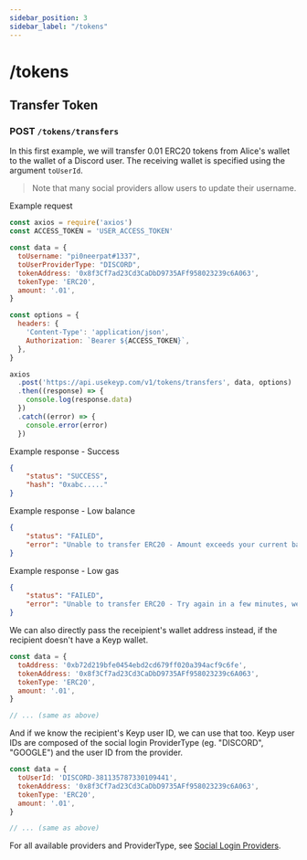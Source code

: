 ```yaml
---
sidebar_position: 3
sidebar_label: "/tokens"
---
```


# /tokens

## Transfer Token

### POST `/tokens/transfers`

In this first example, we will transfer 0.01 ERC20 tokens from Alice's wallet to the wallet of a Discord user. The receiving wallet is specified using the argument `toUserId`. 

> Note that many social providers allow users to update their username.

Example request

```js
const axios = require('axios')
const ACCESS_TOKEN = 'USER_ACCESS_TOKEN'

const data = {
  toUsername: "pi0neerpat#1337",
  toUserProviderType: "DISCORD",
  tokenAddress: '0x8f3Cf7ad23Cd3CaDbD9735AFf958023239c6A063',
  tokenType: 'ERC20',
  amount: '.01',
}

const options = {
  headers: {
    'Content-Type': 'application/json',
    Authorization: `Bearer ${ACCESS_TOKEN}`,
  },
}

axios
  .post('https://api.usekeyp.com/v1/tokens/transfers', data, options)
  .then((response) => {
    console.log(response.data)
  })
  .catch((error) => {
    console.error(error)
  })
```

Example response - Success

```json
{
    "status": "SUCCESS",
    "hash": "0xabc....."
}
```

Example response - Low balance

```json
{
    "status": "FAILED",
    "error": "Unable to transfer ERC20 - Amount exceeds your current balance of 0"
}
```

Example response - Low gas

```json
{
    "status": "FAILED",
    "error": "Unable to transfer ERC20 - Try again in a few minutes, we're sending some gas to your wallet."
}
```

We can also directly pass the receipient's wallet address instead, if the recipient doesn't have a Keyp wallet.

```js
const data = {
  toAddress: '0xb72d219bfe0454ebd2cd679ff020a394acf9c6fe',
  tokenAddress: '0x8f3Cf7ad23Cd3CaDbD9735AFf958023239c6A063',
  tokenType: 'ERC20',
  amount: '.01',
}

// ... (same as above)
```

And if we know the recipient's Keyp user ID, we can use that too. Keyp user IDs are composed of the social login ProviderType (eg. "DISCORD", "GOOGLE") and the user ID from the provider. 

```js
const data = {
  toUserId: 'DISCORD-381135787330109441', 
  tokenAddress: '0x8f3Cf7ad23Cd3CaDbD9735AFf958023239c6A063',
  tokenType: 'ERC20',
  amount: '.01',
}

// ... (same as above)
```

For all available providers and ProviderType, see [Social Login Providers](/applications/providers).
